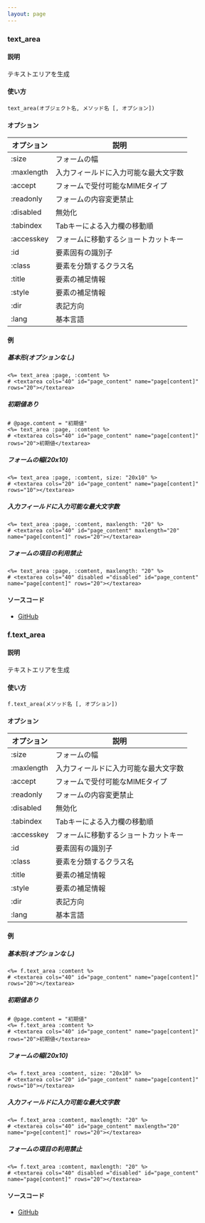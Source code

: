 ```yaml
---
layout: page
---
```

### text_area
#### 説明
テキストエリアを生成

#### 使い方
    text_area(オブジェクト名, メソッド名 [, オプション])

#### オプション

オプション   | 説明
---------- | ------------------
:size      | フォームの幅
:maxlength | 入力フィールドに入力可能な最大文字数
:accept    | フォームで受付可能なMIMEタイプ
:readonly  | フォームの内容変更禁止
:disabled  | 無効化
:tabindex  | Tabキーによる入力欄の移動順
:accesskey | フォームに移動するショートカットキー
:id        | 要素固有の識別子
:class     | 要素を分類するクラス名
:title     | 要素の補足情報
:style     | 要素の補足情報
:dir       | 表記方向
:lang      | 基本言語

#### 例
##### 基本形(オプションなし)
    <%= text_area :page, :comtent %>
    # <textarea cols="40" id="page_content" name="page[content]" rows="20"></textarea>

##### 初期値あり
    # @page.comtent = "初期値"
    <%= text_area :page, :comtent %>
    # <textarea cols="40" id="page_content" name="page[content]" rows="20">初期値</textarea>

##### フォームの幅(20x10)
    <%= text_area :page, :comtent, size: "20x10" %>
    # <textarea cols="20" id="page_content" name="page[content]" rows="10"></textarea>

##### 入力フィールドに入力可能な最大文字数
    <%= text_area :page, :comtent, maxlength: "20" %>
    # <textarea cols="40" id="page_content" maxlength="20" name="page[content]" rows="20"></textarea>

##### フォームの項目の利用禁止
    <%= text_area :page, :comtent, maxlength: "20" %>
    # <textarea cols="40" disabled ="disabled" id="page_content" name="page[content]" rows="20"></textarea>

#### ソースコード
* [GitHub](https://github.com/rails/rails/blob/f33d52c95217212cbacc8d5e44b5a8e3cdc6f5b3/actionview/lib/action_view/helpers/form_helper.rb#L1240)

### f.text_area
#### 説明
テキストエリアを生成

#### 使い方
    f.text_area(メソッド名 [, オプション])

#### オプション

オプション      | 説明
---------- | ------------------
:size      | フォームの幅
:maxlength | 入力フィールドに入力可能な最大文字数
:accept    | フォームで受付可能なMIMEタイプ
:readonly  | フォームの内容変更禁止
:disabled  | 無効化
:tabindex  | Tabキーによる入力欄の移動順
:accesskey | フォームに移動するショートカットキー
:id        | 要素固有の識別子
:class     | 要素を分類するクラス名
:title     | 要素の補足情報
:style     | 要素の補足情報
:dir       | 表記方向
:lang      | 基本言語

#### 例
##### 基本形(オプションなし)
    <%= f.text_area :comtent %>
    # <textarea cols="40" id="page_content" name="page[content]" rows="20"></textarea>

##### 初期値あり
    # @page.comtent = "初期値"
    <%= f.text_area :comtent %>
    # <textarea cols="40" id="page_content" name="page[content]" rows="20">初期値</textarea>

##### フォームの幅(20x10)
    <%= f.text_area :comtent, size: "20x10" %>
    # <textarea cols="20" id="page_content" name="page[content]" rows="10"></textarea>

##### 入力フィールドに入力可能な最大文字数
    <%= f.text_area :comtent, maxlength: "20" %>
    # <textarea cols="40" id="page_content" maxlength="20" name="p>ge[content]" rows="20"></textarea>

##### フォームの項目の利用禁止
    <%= f.text_area :comtent, maxlength: "20" %>
    # <textarea cols="40" disabled ="disabled" id="page_content" name="page[content]" rows="20"></textarea>

#### ソースコード
* [GitHub](https://github.com/rails/rails/blob/f33d52c95217212cbacc8d5e44b5a8e3cdc6f5b3/actionview/lib/action_view/helpers/form_helper.rb#L1722)
